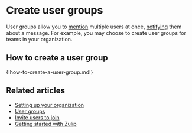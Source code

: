 # Create user groups

User groups allow you to [mention](/help/mention-a-user-or-group) multiple
users at once, [notifying](/help/dm-mention-alert-notifications) them about a message. For example, you may choose to create user groups for teams in your organization.

## How to create a user group

{!how-to-create-a-user-group.md!}

## Related articles

* [Setting up your organization](/help/getting-your-organization-started-with-zulip)
* [User groups](/help/user-groups)
* [Invite users to join](/help/invite-users-to-join)
* [Getting started with Zulip](/help/getting-started-with-zulip)
